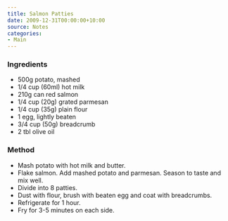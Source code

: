 ```yaml
---
title: Salmon Patties
date: 2009-12-31T00:00:00+10:00
source: Notes
categories:
- Main
---
```










### Ingredients

* 500g potato, mashed
* 1/4 cup (60ml) hot milk
* 210g can red salmon
* 1/4 cup (20g) grated parmesan
* 1/4 cup (35g) plain flour
* 1 egg, lightly beaten
* 3/4 cup (50g) breadcrumb
* 2 tbl olive oil

### Method

* Mash potato with hot milk and butter.
* Flake salmon. Add mashed potato and parmesan. Season to taste and mix well.
* Divide into 8 patties.
* Dust with flour, brush with beaten egg and coat with breadcrumbs.
* Refrigerate for 1 hour.
* Fry for 3-5 minutes on each side.
